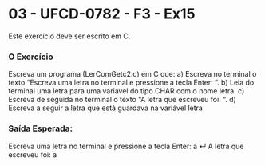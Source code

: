 # 03 - UFCD-0782 - F3 - Ex15
Este exercício deve ser escrito em C.

### O Exercício
Escreva um programa (LerComGetc2.c) em C que:
a)	Escreva no terminal o texto “Escreva uma letra no terminal e pressione a tecla Enter: ”. 
b)	Leia do terminal uma letra para uma variável do tipo CHAR com o nome letra.
c)	Escreva de seguida no terminal o texto “A letra que escreveu foi: “.
d)	Escreva a seguir a letra que está guardava na variável letra


### Saída Esperada:
Escreva uma letra no terminal e pressione a tecla Enter: a ↵
A letra que escreveu foi: a






